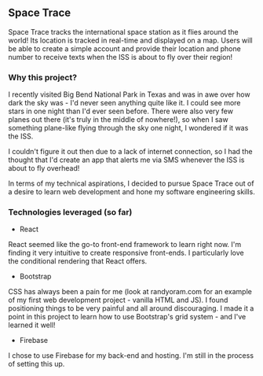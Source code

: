 ## Space Trace

Space Trace tracks the international space station as it flies around the world! Its location is tracked in real-time and displayed on a map. Users will be able to create a simple account and provide their location and phone number to receive texts when the ISS is about to fly over their region!

### Why this project?

I recently visited Big Bend National Park in Texas and was in awe over how dark the sky was - I'd never seen anything quite like it. I could see more stars in one night than I'd ever seen before. There were also very few planes out there (it's truly in the middle of nowhere!), so when I saw something plane-like flying through the sky one night, I wondered if it was the ISS.

I couldn't figure it out then due to a lack of internet connection, so I had the thought that I'd create an app that alerts me via SMS whenever the ISS is about to fly overhead!

In terms of my technical aspirations, I decided to pursue Space Trace out of a desire to learn web development and hone my software engineering skills.

### Technologies leveraged (so far)

- React

React seemed like the go-to front-end framework to learn right now. I'm finding it very intuitive to create responsive front-ends. I particularly love the conditional rendering that React offers.

- Bootstrap

CSS has always been a pain for me (look at randyoram.com for an example of my first web development project - vanilla HTML and JS). I found positioning things to be very painful and all around discouraging. I made it a point in this project to learn how to use Bootstrap's grid system - and I've learned it well!

- Firebase

I chose to use Firebase for my back-end and hosting. I'm still in the process of setting this up.